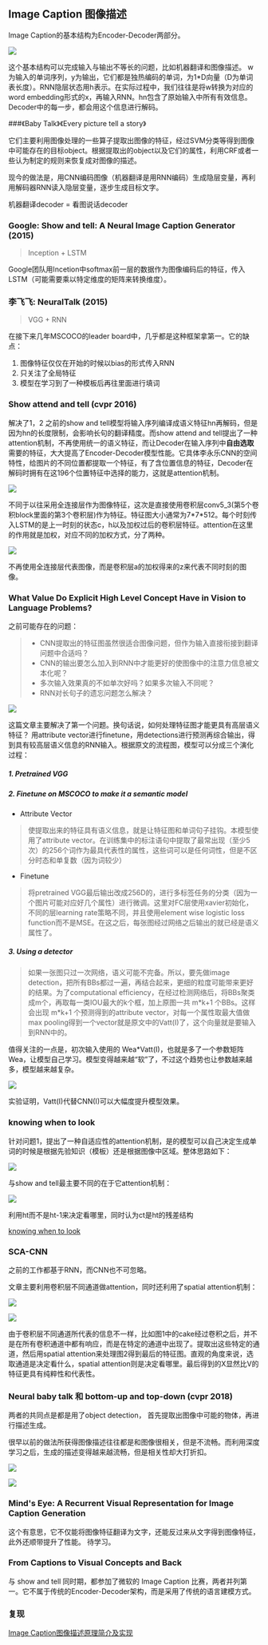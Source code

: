 ## Image Caption 图像描述

Image Caption的基本结构为Encoder-Decoder两部分。

![](resources/en_de.jpg)

这个基本结构可以完成输入与输出不等长的问题，比如机器翻译和图像描述。
w为输入的单词序列，y为输出，它们都是独热编码的单词，为1*D向量（D为单词表长度）。RNN隐层状态用h表示。在实际过程中，我们往往是将w转换为对应的word embedding形式的x，再输入RNN。hn包含了原始输入中所有有效信息。Decoder中的每一步，都会用这个信息进行解码。

###《Baby Talk》《Every picture tell a story》

它们主要利用图像处理的一些算子提取出图像的特征，经过SVM分类等得到图像中可能存在的目标object。根据提取出的object以及它们的属性，利用CRF或者一些认为制定的规则来恢复成对图像的描述。

现今的做法是，用CNN编码图像（机器翻译是用RNN编码）生成隐层变量，再利用解码器RNN读入隐层变量，逐步生成目标文字。

机器翻译decoder = 看图说话decoder


### Google: Show and tell: A Neural Image Caption Generator (2015)
> Inception + LSTM

Google团队用Incetion中softmax前一层的数据作为图像编码后的特征，传入LSTM（可能需要乘以特定维度的矩阵来转换维度）。

### 李飞飞: NeuralTalk (2015)
> VGG + RNN

在接下来几年MSCOCO的leader board中，几乎都是这种框架拿第一。它的缺点：
1. 图像特征仅仅在开始的时候以bias的形式传入RNN
2. 只关注了全局特征
3. 模型在学习到了一种模板后再往里面进行填词

### Show attend and tell (cvpr 2016)

解决了1，2
之前的show and tell模型将输入序列编译成语义特征hn再解码，但是因为hn的长度限制，会影响长句的翻译精度。而show attend and tell提出了一种attention机制，不再使用统一的语义特征，而让Decoder在输入序列中**自由选取**需要的特征，大大提高了Encoder-Decoder模型性能。它具体李永乐CNN的空间特性，给图片的不同位置都提取一个特征，有了含位置信息的特征，Decoder在解码时拥有在这196个位置特征中选择的能力，这就是attention机制。

![](resources/attend.jpg)

不同于以往采用全连接层作为图像特征，这次是直接使用卷积层conv5_3(第5个卷积block里面的第3个卷积层)作为特征。特征图大小通常为7\*7\*512。每个时刻传入LSTM的是上一时刻的状态c，h以及加权过后的卷积层特征。attention在这里的作用就是加权，对应不同的加权方式，分了两种。

![](resources/attend1.jpg)

不再使用全连接层代表图像，而是卷积层a的加权得来的z来代表不同时刻的图像。

### What Value Do Explicit High Level Concept Have in Vision to Language Problems?

之前可能存在的问题：
> - CNN提取出的特征图虽然很适合图像问题，但作为输入直接衔接到翻译问题中合适吗？
> - CNN的输出要怎么加入到RNN中才能更好的使图像中的注意力信息被文本化呢？
> - 多次输入效果真的不如单次好吗？如果多次输入不同呢？
> - RNN对长句子的遗忘问题怎么解决？

![](resources/attribute.jpg)

这篇文章主要解决了第一个问题。换句话说，如何处理特征图才能更具有高层语义特征？
用attribute vector进行finetune，用detections进行预测再综合输出，得到具有较高层语义信息的RNN输入。根据原文的流程图，模型可以分成三个演化过程：
##### 1. Pretrained VGG
##### 2. Finetune on MSCOCO to make it a semantic model
- Attribute Vector

> 使提取出来的特征具有语义信息，就是让特征图和单词句子挂钩。本模型使用了attribute vector。在训练集中的标注语句中提取了最常出现（至少5次）的256个词作为最具代表性的属性，这些词可以是任何词性，但是不区分时态和单复数（因为词较少）

- Finetune

> 将pretrained VGG最后输出改成256D的，进行多标签任务的分类（因为一个图片可能对应好几个属性）进行微调。这里对FC层使用xavier初始化，不同的层learning rate策略不同，并且使用element wise logistic loss function而不是MSE。在这之后，每张图经过网络之后输出的就已经是语义属性了。

##### 3. Using a detector
> 如果一张图只过一次网络，语义可能不完备。所以，要先做image detection，把所有BBs都过一遍，再结合起来，更细的粒度可能带来更好的结果。为了computational efficiency，在经过检测网络后，将BBs聚类成m个，再取每一类IOU最大的k个框，加上原图一共 m\*k+1 个BBs。这样会出现 m\*k+1 个预测得到的attribute vector，对每一个属性取最大值做max pooling得到一个vector就是原文中的Vatt(I)了，这个向量就是要输入到RNN中的。

值得关注的一点是，初次输入使用的 Wea\*Vatt(I)，也就是多了一个参数矩阵Wea，让模型自己学习。模型变得越来越“软”了，不过这个趋势也让参数越来越多，模型越来越复杂。

![](resources/attribute1.jpg)

实验证明，Vatt(I)代替CNN(I)可以大幅度提升模型效果。

### knowing when to look

针对问题1，提出了一种自适应性的attention机制，是的模型可以自己决定生成单词的时候是根据先验知识（模板）还是根据图像中区域。整体思路如下：

![](resources/knowingwhentolook.jpg)

与show and tell最主要不同的在于它attention机制：

![](resources/knowingwhentolook1.jpg)

利用ht而不是ht-1来决定看哪里，同时认为ct是ht的残差结构

[knowing when to look](https://blog.csdn.net/sinat_26253653/article/details/79416234)

### SCA-CNN

之前的工作都基于RNN，而CNN也不可忽略。

文章主要利用卷积层不同通道做attention，同时还利用了spatial attention机制：

![](resources/SCA_CNN.jpg)

![](resources/SCA_CNN1.jpg)

由于卷积层不同通道所代表的信息不一样，比如图1中的cake经过卷积之后，并不是在所有卷积通道中都有响应，而是在特定的通道中出现了。提取出这些特定的通道，然后用spatial attention来处理图2得到最后的特征图。直观的角度来说，选取通道是决定看什么，spatial attention则是决定看哪里。最后得到的X显然比V的特征更具有纯粹性和代表性。

### Neural baby talk 和 bottom-up and top-down (cvpr 2018)

两者的共同点是都是用了object detection， 首先提取出图像中可能的物体，再进行描述生成。

很早以前的做法所获得图像描述往往都是和图像很相关，但是不流畅。而利用深度学习之后，生成的描述变得越来越流畅，但是相关性却大打折扣。

![](resources/neuralbabytalk.jpg)

![](resources/neuralbabytalk1.jpg)

### Mind's Eye: A Recurrent Visual Representation for Image Caption Generation

这个有意思，它不仅能将图像特征翻译为文字，还能反过来从文字得到图像特征，此外还顺带提升了性能。
待学习。

### From Captions to Visual Concepts and Back

与 show and tell 同时期，都参加了微软的 Image Caption 比赛，两者并列第一。它不属于传统的Encoder-Decoder架构，而是采用了传统的语言建模方式。

### 复现

[Image Caption图像描述原理简介及实现](https://blog.csdn.net/xiaxuesong666/article/details/79176572)



